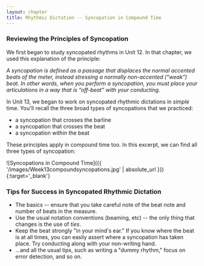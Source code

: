 ```yaml
---
layout: chapter
title: Rhythmic Dictation -- Syncopation in Compound Time
---
```


### Reviewing the Principles of Syncopation

We first began to study syncopated rhythms in Unit 12. In that chapter, we used this explanation of the principle:

*A syncopation is defined as a passage that displaces the normal accented beats of the meter, instead stressing a normally non-accented (“weak”) beat. In other words, when you perform a syncopation, you must place your articulations in a way that is “off-beat” with your conducting.*

In Unit 13, we began to work on syncopated rhythmic dictations in *simple* time. You'll recall the three broad types of syncopations that we practiced:
- a syncopation that crosses the barline 
- a syncopation that crosses the beat
- a syncopation *within* the beat

These principles apply in compound time too. In this excerpt, we can find all three types of syncopation:

![Syncopations in Compound Time]({{ '/images/Week13compoundsyncopations.jpg' | absolute_url }}){:target='_blank'}

### Tips for Success in Syncopated Rhythmic Dictation

- The basics -- ensure that you take careful note of the beat note and number of beats in the measure.
- Use the usual notation conventions (beaming, etc) -- the only thing that changes is the use of *ties*.
- Keep the beat strongly "in your mind's ear." If you know where the beat is at all times, you can easily assert where a syncopation has taken place. Try conducting along with your non-writing hand.
- ...and all the usual tips, such as writing a "dummy rhythm," focus on error detection, and so on.